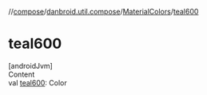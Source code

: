 //[compose](../../../index.md)/[danbroid.util.compose](../index.md)/[MaterialColors](index.md)/[teal600](teal600.md)



# teal600  
[androidJvm]  
Content  
val [teal600](teal600.md): Color  



